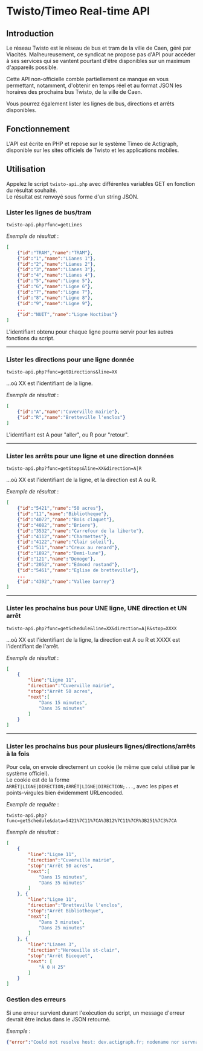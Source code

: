 # Twisto/Timeo Real-time API

## Introduction

Le réseau Twisto est le réseau de bus et tram de la ville de Caen, géré par Viacités. Malheureusement, ce syndicat ne propose pas d'API pour accéder à ses services qui se vantent pourtant d'être disponibles sur un maximum d'appareils possible.

Cette API non-officielle comble partiellement ce manque en vous permettant, notamment, d'obtenir en temps réel et au format JSON les horaires des prochains bus Twisto, de la ville de Caen.

Vous pourrez également lister les lignes de bus, directions et arrêts disponibles.

## Fonctionnement

L'API est écrite en PHP et repose sur le système Timeo de Actigraph, disponible sur les sites officiels de Twisto et les applications mobiles.

## Utilisation

Appelez le script `twisto-api.php` avec différentes variables GET en fonction du résultat souhaité.  
Le résultat est renvoyé sous forme d'un string JSON.

### Lister les lignes de bus/tram

	twisto-api.php?func=getLines

*Exemple de résultat* :

```json
[
	{"id":"TRAM","name":"TRAM"},
	{"id":"1","name":"Lianes 1"},
	{"id":"2","name":"Lianes 2"},
	{"id":"3","name":"Lianes 3"},
	{"id":"4","name":"Lianes 4"},
	{"id":"5","name":"Ligne 5"},
	{"id":"6","name":"Ligne 6"},
	{"id":"7","name":"Ligne 7"},
	{"id":"8","name":"Ligne 8"},
	{"id":"9","name":"Ligne 9"},
	...
	{"id":"NUIT","name":"Ligne Noctibus"}
]
```

L'identifiant obtenu pour chaque ligne pourra servir pour les autres fonctions du script.

----------------------------------------

### Lister les directions pour une ligne donnée

	twisto-api.php?func=getDirections&line=XX

...où XX est l'identifiant de la ligne.

*Exemple de résultat* :

```json
[
	{"id":"A","name":"Cuverville mairie"},
	{"id":"R","name":"Bretteville l'enclos"}
]
```

L'identifiant est A pour "aller", ou R pour "retour".

----------------------------------------

### Lister les arrêts pour une ligne et une direction données

	twisto-api.php?func=getStops&line=XX&direction=A|R

...où XX est l'identifiant de la ligne, et la direction est A ou R.

*Exemple de résultat* :

```json
[
	{"id":"5421","name":"50 acres"},
	{"id":"11","name":"Bibliotheque"},
	{"id":"4072","name":"Bois claquet"},
	{"id":"4082","name":"Briere"},
	{"id":"3532","name":"Carrefour de la liberte"},
	{"id":"4112","name":"Charmettes"},
	{"id":"4122","name":"Clair soleil"},
	{"id":"511","name":"Creux au renard"},
	{"id":"1892","name":"Demi-lune"},
	{"id":"121","name":"Demoge"},
	{"id":"2052","name":"Edmond rostand"},
	{"id":"5461","name":"Eglise de bretteville"},
	...
	{"id":"4392","name":"Vallee barrey"}
]
```

----------------------------------------

### Lister les prochains bus pour UNE ligne, UNE direction et UN arrêt

	twisto-api.php?func=getSchedule&line=XX&direction=A|R&stop=XXXX

...où XX est l'identifiant de la ligne, la direction est A ou R et XXXX est l'identifiant de l'arrêt.

*Exemple de résultat* :

```json
[
	{
		"line":"Ligne 11",
		"direction":"Cuverville mairie",
		"stop":"Arrêt 50 acres",
		"next":[
			"Dans 15 minutes", 
			"Dans 35 minutes"
		]
	}
]
```

----------------------------------------

### Lister les prochains bus pour plusieurs lignes/directions/arrêts à la fois

Pour cela, on envoie directement un cookie (le même que celui utilisé par le système officiel).  
Le cookie est de la forme `ARRÊT|LIGNE|DIRECTION;ARRÊT|LIGNE|DIRECTION;...`, avec les pipes et points-virgules bien évidemment URLencoded.

*Exemple de requête* :

	twisto-api.php?func=getSchedule&data=5421%7C11%7CA%3B12%7C11%7CR%3B251%7C3%7CA

*Exemple de résultat* :

```json
[
	{
		"line":"Ligne 11",
		"direction":"Cuverville mairie",
		"stop":"Arrêt 50 acres",
		"next":[
			"Dans 15 minutes", 
			"Dans 35 minutes"
		]
	}, {
		"line":"Ligne 11",
		"direction":"Bretteville l'enclos",
		"stop":"Arrêt Bibliotheque",
		"next":[
			"Dans 3 minutes", 
			"Dans 25 minutes"
		]
	}, {
		"line":"Lianes 3",
		"direction":"Herouville st-clair",
		"stop":"Arrêt Bicoquet",
		"next": [
			"À 0 H 25"
		]
	}
]
```

### Gestion des erreurs

Si une erreur survient durant l'exécution du script, un message d'erreur devrait être inclus dans le JSON retourné.

*Exemple* :

```json
{"error":"Could not resolve host: dev.actigraph.fr; nodename nor servname provided, or not known"}
```